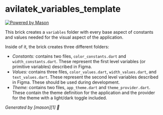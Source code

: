 # avilatek_variables_template

[![Powered by Mason](https://img.shields.io/endpoint?url=https%3A%2F%2Ftinyurl.com%2Fmason-badge)](https://github.com/felangel/mason)

This brick creates a `variables` folder with every base aspect of constants and values needed for the visual aspect of the application.

Inside of it, the brick creates three different folders:

- _Constants:_ contains two files, `color_constants.dart` and `width_constants.dart`. These represent the first level variables (or primitive variables) described in Figma.
- _Values:_ contains three files, `color_values.dart`, `width_values.dart`, and `text_values.dart`. These represent the second level variables described in Figma. These should be used during development.
- _Theme:_ contains two files, `app_theme.dart` and `theme_provider.dart`. These contain the theme definition for the application and the provider for the theme with a light/dark toggle included.

_Generated by [mason][1] 🧱_
